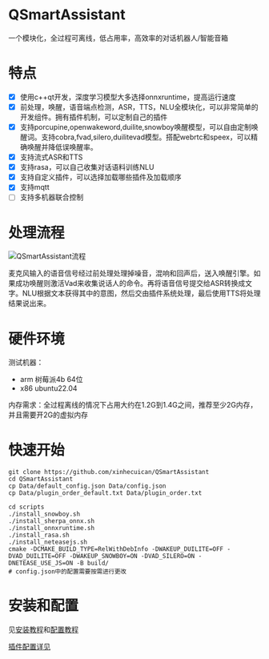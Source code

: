 # QSmartAssistant

一个模块化，全过程可离线，低占用率，高效率的对话机器人/智能音箱

# 特点

- [x] 使用c++qt开发，深度学习模型大多选择onnxruntime，提高运行速度
- [x] 前处理，唤醒，语音端点检测，ASR，TTS，NLU全模块化，可以非常简单的开发组件。拥有插件机制，可以定制自己的插件
- [x] 支持porcupine,openwakeword,duilite,snowboy唤醒模型，可以自由定制唤醒词。支持cobra,fvad,silero,duilitevad模型。搭配webrtc和speex，可以精确唤醒并降低误唤醒率。
- [x] 支持流式ASR和TTS
- [x] 支持rasa，可以自己收集对话语料训练NLU
- [x] 支持自定义插件，可以选择加载哪些插件及加载顺序
- [x] 支持mqtt
- [ ] 支持多机器联合控制

# 处理流程

![QSmartAssistant流程](https://image.xinhecuican.tech/img/lowpower_robot%E6%B5%81%E7%A8%8B.png)

麦克风输入的语音信号经过前处理处理掉噪音，混响和回声后，送入唤醒引擎。如果成功唤醒则激活Vad来收集说话人的命令。再将语音信号提交给ASR转换成文字。NLU根据文本获得其中的意图，然后交由插件系统处理，最后使用TTS将处理结果说出来。

# 硬件环境

测试机器：

- arm 树莓派4b 64位
- x86 ubuntu22.04

内存需求：全过程离线的情况下占用大约在1.2G到1.4G之间，推荐至少2G内存，并且需要开2G的虚拟内存

# 快速开始

```
git clone https://github.com/xinhecuican/QSmartAssistant
cd QSmartAssistant
cp Data/default_config.json Data/config.json
cp Data/plugin_order_default.txt Data/plugin_order.txt

cd scripts
./install_snowboy.sh
./install_sherpa_onnx.sh
./install_onnxruntime.sh
./install_rasa.sh
./install_neteasejs.sh
cmake -DCMAKE_BUILD_TYPE=RelWithDebInfo -DWAKEUP_DUILITE=OFF -DVAD_DUILITE=OFF -DWAKEUP_SNOWBOY=ON -DVAD_SILERO=ON -DNETEASE_USE_JS=ON -B build/
# config.json中的配置需要按需进行更改
```

# 安装和配置

见[安装教程](doc/安装.md)和[配置教程](doc/配置.md)

[插件配置详见](doc/插件.md)
